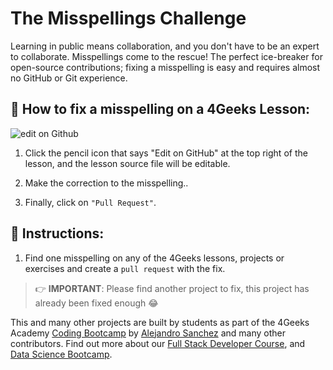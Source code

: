 <!-- hide -->
# The Misspellings Challenge
<!-- endhide -->

Learning in public means collaboration, and you don't have to be an expert to collaborate. Misspellings come to the rescue! The perfect ice-breaker for open-source contributions; fixing a misspelling is easy and requires almost no GitHub or Git experience.

## 🔷 How to fix a misspelling on a 4Geeks Lesson:  

![edit on Github](https://github.com/breatheco-de/the-misspell-chalenge/blob/master/assets/github-logo2.png?raw=true)

1. Click the pencil icon that says "Edit on GitHub" at the top right of the lesson, and the lesson source file will be editable. 

2. Make the correction to the misspelling..

3. Finally, click on `"Pull Request"`.

## 📝 Instructions:

1. Find one misspelling on any of the 4Geeks lessons, projects or exercises and create a `pull request` with the fix.

> 👉 **IMPORTANT**: Please find another project to fix, this project has already been fixed enough 😂

This and many other projects are built by students as part of the 4Geeks Academy [Coding Bootcamp](https://4geeksacademy.com/us/coding-bootcamp) by [Alejandro Sanchez](https://twitter.com/alesanchezr) and many other contributors. Find out more about our [Full Stack Developer Course](https://4geeksacademy.com/us/coding-bootcamps/part-time-full-stack-developer), and [Data Science Bootcamp](https://4geeksacademy.com/us/coding-bootcamps/datascience-machine-learning).
